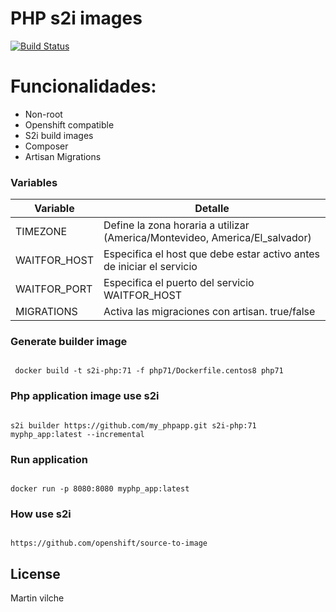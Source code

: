# PHP s2i images 
[![Build Status](https://travis-ci.org/joemccann/dillinger.svg?branch=master)](https://travis-ci.org/joemccann/dillinger)


# Funcionalidades:

- Non-root
- Openshift compatible
- S2i build images
- Composer
- Artisan Migrations

### Variables


| Variable | Detalle |
| ------ | ------ |
| TIMEZONE | Define la zona horaria a utilizar (America/Montevideo, America/El_salvador) |
| WAITFOR_HOST | Especifica el host que debe estar activo antes de iniciar el servicio |
| WAITFOR_PORT | Especifica el puerto del servicio WAITFOR_HOST |
| MIGRATIONS | Activa las migraciones con artisan. true/false  |


### Generate builder image

```console

 docker build -t s2i-php:71 -f php71/Dockerfile.centos8 php71

```

### Php application image use s2i

```console

s2i builder https://github.com/my_phpapp.git s2i-php:71 myphp_app:latest --incremental

```


### Run application

```console

docker run -p 8080:8080 myphp_app:latest

```

### How use s2i

```console

https://github.com/openshift/source-to-image

```

License
----

Martin vilche
